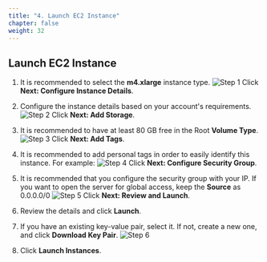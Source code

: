 ```yaml
---
title: "4. Launch EC2 Instance"
chapter: false
weight: 32
---
```


## Launch EC2 Instance

1. It is recommended to select the **m4.xlarge** instance type.
![Step 1](/images/020_self_guided_setup/choose_instance.png)
Click **Next: Configure Instance Details**.

1. Configure the instance details based on your account's requirements.
![Step 2](/images/020_self_guided_setup/instance_details.png)
Click **Next: Add Storage**.

1. It is recommended to have at least 80 GB free in the Root **Volume Type**.
![Step 3](/images/020_self_guided_setup/add_storage.png)
Click **Next: Add Tags**.

1. It is recommended to add personal tags in order to easily identify this instance. For example:
![Step 4](/images/020_self_guided_setup/tags.png)
Click **Next: Configure Security Group**.

1. It is recommended that you configure the security group with your IP. If you want to open the server for global access, keep the **Source** as 0.0.0.0/0
![Step 5](/images/020_self_guided_setup/security_group2.png)
Click **Next: Review and Launch**.

1. Review the details and click **Launch**.

1. If you have an existing key-value pair, select it. If not, create a new one, and click **Download Key Pair**.
![Step 6](/images/020_self_guided_setup/create_key_pair.png)

1. Click **Launch Instances**.

